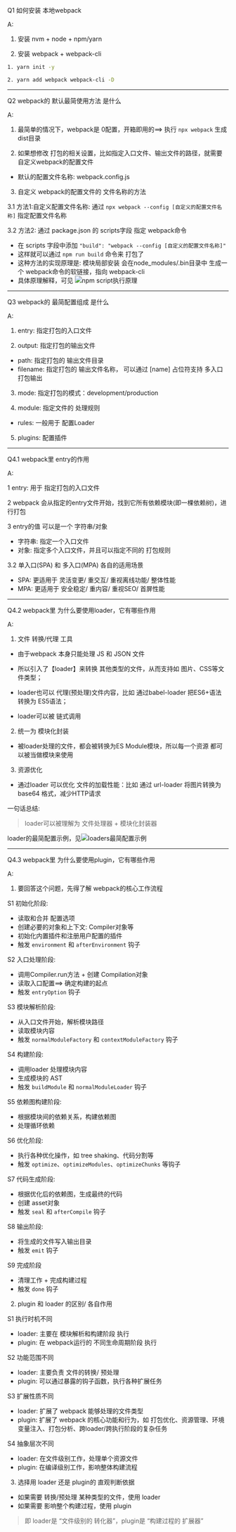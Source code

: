 Q1 如何安装 本地webpack

A: <br/>

1. 安装 nvm + node + npm/yarn

2. 安装 webpack + webpack-cli

```bash
1. yarn init -y

2. yarn add webpack webpack-cli -D
```

-------------------------------------------------
Q2 webpack的 默认最简使用方法 是什么

A: <br/>

1. 最简单的情况下，webpack是 0配置，开箱即用的==> 执行 `npx webpack` 生成dist目录

2. 如果想修改 打包的相关设置，比如指定入口文件、输出文件的路径，就需要 自定义webpack的配置文件
  - 默认的配置文件名称: webpack.config.js

3. 自定义 webpack的配置文件的 文件名称的方法

3.1 方法1:自定义配置文件名称: 通过 `npx webpack --config [自定义的配置文件名称]` 指定配置文件名称

3.2 方法2: 通过 package.json 的 scripts字段 指定 webpack命令
  - 在 scripts 字段中添加 ` "build": "webpack --config [自定义的配置文件名称]" `
  - 这样就可以通过 `npm run build` 命令来 打包了
  - 这种方法的实现原理是: 模块局部安装 会在node_modules/.bin目录中 生成一个 webpack命令的软链接，指向 webpack-cli
  - 具体原理解释，可见 ![npm script执行原理](./img/1.2-npm-script执行原理2.jpg)


-------------------------------------------------
Q3 webpack的 最简配置组成 是什么

A: <br/>

1. entry: 指定打包的入口文件

2. output: 指定打包的输出文件
  - path: 指定打包的 输出文件目录
  - filename: 指定打包的 输出文件名称， 可以通过 [name] 占位符支持 多入口打包输出

3. mode: 指定打包的模式：development/production

4. module: 指定文件的 处理规则
  - rules: 一般用于 配置Loader

5. plugins: 配置插件


-------------------------------------------------
Q4.1 webpack里 entry的作用

A: <br/>

1 entry: 用于 指定打包的入口文件

2 webpack 会从指定的entry文件开始，找到它所有依赖模块(即一棵依赖树)，进行打包

3 entry的值 可以是一个 字符串/对象
  - 字符串: 指定一个入口文件
  - 对象: 指定多个入口文件，并且可以指定不同的 打包规则

3.2 单入口(SPA) 和 多入口(MPA) 各自的适用场景
  - SPA: 更适用于 灵活变更/ 重交互/ 重视离线功能/ 整体性能
  - MPA: 更适用于 安全稳定/ 重内容/ 重视SEO/     首屏性能


------------------------------------------------------------------
Q4.2 webpack里 为什么要使用loader，它有哪些作用

A: <br/>

1. 文件 转换/代理 工具
  - 由于webpack 本身只能处理 JS 和 JSON 文件

  - 所以引入了【loader】来转换 其他类型的文件，从而支持如 图片、CSS等文件类型；
  - loader也可以 代理(预处理)文件内容，比如 通过babel-loader 把ES6+语法 转换为 ES5语法；
  - loader可以被 链式调用


2. 统一为 模块化封装
  - 被loader处理的文件，都会被转换为ES Module模块，所以每一个资源 都可以被当做模块来使用


3. 资源优化
  - 通过loader 可以优化 文件的加载性能：比如 通过 url-loader 将图片转换为 base64 格式，减少HTTP请求


一句话总结:

> loader可以被理解为 文件处理器 + 模块化封装器

loader的最简配置示例，见![loaders最简配置示例](./img/2.1-loaders最简配置示例.png)


------------------------------------------------------------------
Q4.3 webpack里 为什么要使用plugin，它有哪些作用

A: <br/>

1. 要回答这个问题，先得了解 webpack的核心工作流程

S1 初始化阶段: 
  - 读取和合并 配置选项
  - 创建必要的对象和上下文:  Compiler对象等
  - 初始化内置插件和注册用户配置的插件
  - 触发 `environment` 和 `afterEnvironment` 钩子

S2 入口处理阶段:
  - 调用Compiler.run方法 + 创建 Compilation对象
  - 读取入口配置==> 确定构建的起点
  - 触发 `entryOption` 钩子

S3 模块解析阶段:
  - 从入口文件开始，解析模块路径
  - 读取模块内容
  - 触发 `normalModuleFactory` 和 `contextModuleFactory` 钩子

S4 构建阶段: 
  - 调用loader 处理模块内容
  - 生成模块的 AST
  - 触发 `buildModule` 和 `normalModuleLoader` 钩子

S5 依赖图构建阶段:
  - 根据模块间的依赖关系，构建依赖图
  - 处理循环依赖

S6 优化阶段:
  - 执行各种优化操作，如 tree shaking、代码分割等
  - 触发 `optimize`、`optimizeModules`、`optimizeChunks` 等钩子

S7 代码生成阶段:
  - 根据优化后的依赖图，生成最终的代码
  - 创建 asset对象
  - 触发 `seal` 和 `afterCompile` 钩子

S8 输出阶段:
  - 将生成的文件写入输出目录
  - 触发 `emit` 钩子

S9 完成阶段
   - 清理工作 + 完成构建过程
   - 触发 `done` 钩子


2. plugin 和 loader 的区别/ 各自作用

S1 执行时机不同
  - loader: 主要在 模块解析和构建阶段 执行
  - plugin: 在 webpack运行的 不同生命周期阶段 执行

S2 功能范围不同
  - loader: 主要负责 文件的转换/ 预处理
  - plugin: 可以通过暴露的钩子函数，执行各种扩展任务

S3 扩展性质不同
  - loader: 扩展了 webpack 能够处理的文件类型
  - plugin: 扩展了 webpack 的核心功能和行为，如 打包优化、资源管理、环境变量注入、打包分析、跨loader/跨执行阶段的复杂任务

S4 抽象层次不同
  - loader: 在文件级别工作，处理单个资源文件
  - plugin: 在编译级别工作，影响整体构建流程


3. 选择用 loader 还是 plugin的 直观判断依据
  - 如果需要 转换/预处理 某种类型的文件，使用 loader
  - 如果需要 影响整个构建过程，使用 plugin

> 即 loader是 “文件级别的 转化器”，plugin是 “构建过程的 扩展器”

